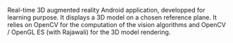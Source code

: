 Real-time 3D augmented reality Android application, developped for learning purpose. It displays a 3D model on a chosen reference plane. It relies on OpenCV for the computation of the vision algorithms and OpenCV / OpenGL ES (with Rajawali) for the 3D model rendering.
